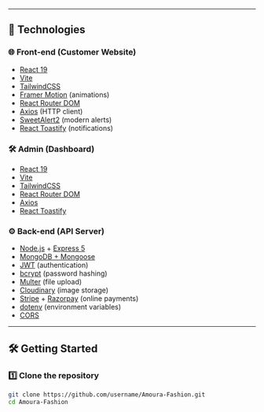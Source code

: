 
---

## 🚀 Technologies

### 🌐 Front-end (Customer Website)
- [React 19](https://react.dev/)
- [Vite](https://vitejs.dev/)
- [TailwindCSS](https://tailwindcss.com/)
- [Framer Motion](https://www.framer.com/motion/) (animations)
- [React Router DOM](https://reactrouter.com/)
- [Axios](https://axios-http.com/) (HTTP client)
- [SweetAlert2](https://sweetalert2.github.io/) (modern alerts)
- [React Toastify](https://fkhadra.github.io/react-toastify/) (notifications)

### 🛠️ Admin (Dashboard)
- [React 19](https://react.dev/)
- [Vite](https://vitejs.dev/)
- [TailwindCSS](https://tailwindcss.com/)
- [React Router DOM](https://reactrouter.com/)
- [Axios](https://axios-http.com/)
- [React Toastify](https://fkhadra.github.io/react-toastify/)

### ⚙️ Back-end (API Server)
- [Node.js](https://nodejs.org/) + [Express 5](https://expressjs.com/)
- [MongoDB + Mongoose](https://mongoosejs.com/)
- [JWT](https://jwt.io/) (authentication)
- [bcrypt](https://www.npmjs.com/package/bcrypt) (password hashing)
- [Multer](https://github.com/expressjs/multer) (file upload)
- [Cloudinary](https://cloudinary.com/) (image storage)
- [Stripe](https://stripe.com/) + [Razorpay](https://razorpay.com/) (online payments)
- [dotenv](https://github.com/motdotla/dotenv) (environment variables)
- [CORS](https://www.npmjs.com/package/cors)

---

## 🛠️ Getting Started

### 1️⃣ Clone the repository
```bash
git clone https://github.com/username/Amoura-Fashion.git
cd Amoura-Fashion
